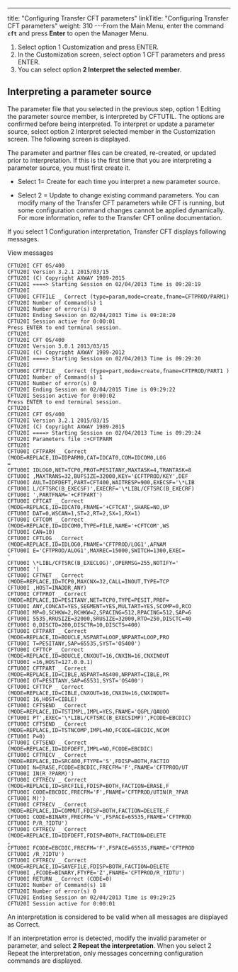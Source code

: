 ---
title: "Configuring Transfer CFT parameters"
linkTitle: "Configuring Transfer CFT parameters"
weight: 310
---From the Main Menu, enter the command **`cft`** and press ****Enter**** to open the Manager Menu.

1. Select option 1 Customization and press ENTER.
1. In the Customization screen, select option 1 CFT parameters and press ENTER.
1. You can select option **2 Interpret the selected member**.

<span id="Interpreting a parameter source"></span>

## Interpreting a parameter source

The parameter file that you selected in the previous step, option 1 Editing the parameter source member, is interpreted by CFTUTIL. The options are confirmed before being interpreted. To interpret or update a parameter source, select option 2 Interpret selected member in the Customization screen. The following screen is displayed.

The parameter and partner files can be created, re-created, or updated prior to interpretation. If this is the first time that you are interpreting a parameter source, you must first create it.

* Select 1= Create for each time you interpret a new parameter source.

<!-- -->

* Select 2 = Update to change existing command parameters. You can modify many of the Transfer CFT parameters while CFT is running, but some configuration command changes cannot be applied dynamically. For more information, refer to the Transfer CFT online documentation.

If you select 1 Configuration interpretation, Transfer CFT displays following messages.

View messages

```
CFTU20I CFT OS/400
CFTU20I Version 3.2.1 2015/03/15
CFTU20I (C) Copyright AXWAY 1989-2015
CFTU20I ====> Starting Session on 02/04/2013 Time is 09:28:19
CFTU20I
CFTU00I CFTFILE _ Correct (type=param,mode=create,fname=CFTPROD/PARM1) CFTU20I Number of Command(s) 1
CFTU20I Number of error(s) 0
CFTU20I Ending Session on 02/04/2013 Time is 09:28:20
CFTU20I Session active for 0:00:01
Press ENTER to end terminal session.
CFTU20I
CFTU20I CFT OS/400
CFTU20I Version 3.0.1 2013/03/15
CFTU20I (C) Copyright AXWAY 1989-2012
CFTU20I ====> Starting Session on 02/04/2013 Time is 09:29:20
CFTU20I
CFTU00I CFTFILE _ Correct (type=part,mode=create,fname=CFTPROD/PART1 )
CFTU20I Number of Command(s) 1
CFTU20I Number of error(s) 0
CFTU20I Ending Session on 02/04/2015 Time is 09:29:22
CFTU20I Session active for 0:00:02
Press ENTER to end terminal session.
CFTU20I
CFTU20I CFT OS/400
CFTU20I Version 3.2.1 2015/03/15
CFTU20I (C) Copyright AXWAY 1989-2015
CFTU20I ====> Starting Session on 02/04/2013 Time is 09:29:24
CFTU20I Parameters file :+CFTPARM
CFTU20I
CFTU00I CFTPARM _ Correct (MODE=REPLACE,ID=IDPARM0,CAT=IDCAT0,COM=IDCOM0,LOG
=
CFTU00I IDLOG0,NET=TCP0,PROT=PESITANY,MAXTASK=4,TRANTASK=8
CFTU00I ,MAXTRANS=32,BUFSIZE=32000,KEY='£CFTPROD/KEY',DEF
CFTU00I AULT=IDFDEFT,PART=CFT400,WAITRESP=900,EXECSF='\*LIB
CFTU00I L/CFTSRC(B_EXECSF)',EXECRF='\*LIBL/CFTSRC(B_EXECRF)
CFTU00I ',PARTFNAM='+CFTPART')
CFTU00I CFTCAT _ Correct (MODE=REPLACE,ID=IDCAT0,FNAME='+CFTCAT',SHARE=NO,UP
CFTU00I DAT=0,WSCAN=1,ST=2,RT=2,SX=1,RX=1)
CFTU00I CFTCOM _ Correct (MODE=REPLACE,ID=IDCOM0,TYPE=FILE,NAME='+CFTCOM',WS
CFTU00I CAN=10)
CFTU00I CFTLOG _ Correct (MODE=REPLACE,ID=IDLOG0,FNAME='CFTPROD/LOG1',AFNAM
CFTU00I E='CFTPROD/ALOG1',MAXREC=15000,SWITCH=1300,EXEC=
'
CFTU00I \*LIBL/CFTSRC(B_EXECLOG)',OPERMSG=255,NOTIFY='
CFTU00I ')
CFTU00I CFTNET _ Correct (MODE=REPLACE,ID=TCP0,MAXCNX=32,CALL=INOUT,TYPE=TCP
CFTU00I ,HOST=INADDR_ANY)
CFTU00I CFTPROT _ Correct (MODE=REPLACE,ID=PESITANY,NET=TCP0,TYPE=PESIT,PROF=
CFTU00I ANY,CONCAT=YES,SEGMENT=YES,MULTART=YES,SCOMP=0,RCO
CFTU00I MP=0,SCHKW=2,RCHKW=2,SPACING=512,RPACING=512,SAP=6
CFTU00I 5535,RRUSIZE=32000,SRUSIZE=32000,RTO=250,DISCTC=40
CFTU00I 0,DISCTD=200,DISCTR=10,DISCTS=400)
CFTU00I CFTPART _ Correct (MODE=REPLACE,ID=BOUCLE,NSPART=LOOP,NRPART=LOOP,PRO
CFTU00I T=PESITANY,SAP=65535,SYST='OS400')
CFTU00I CFTTCP _ Correct (MODE=REPLACE,ID=BOUCLE,CNXOUT=16,CNXIN=16,CNXINOUT
CFTU00I =16,HOST=127.0.0.1)
CFTU00I CFTPART _ Correct (MODE=REPLACE,ID=CIBLE,NSPART=AS400,NRPART=CIBLE,PR
CFTU00I OT=PESITANY,SAP=65531,SYST='OS400')
CFTU00I CFTTCP _ Correct (MODE=REPLACE,ID=CIBLE,CNXOUT=16,CNXIN=16,CNXINOUT=
CFTU00I 16,HOST=CIBLE)
CFTU00I CFTSEND _ Correct (MODE=REPLACE,ID=TSTIMPL,IMPL=YES,FNAME='QGPL/QAUOO
CFTU00I PT',EXEC='\*LIBL/CFTSRC(B_EXECSIMP)',FCODE=EBCDIC)
CFTU00I CFTSEND _ Correct (MODE=REPLACE,ID=TSTNCOMP,IMPL=NO,FCODE=EBCDIC,NCOM
CFTU00I P=0)
CFTU00I CFTSEND _ Correct (MODE=REPLACE,ID=IDFDEFT,IMPL=NO,FCODE=EBCDIC)
CFTU00I CFTRECV _ Correct (MODE=REPLACE,ID=SRC400,FTYPE='S',FDISP=BOTH,FACTIO
CFTU00I N=ERASE,FCODE=EBCDIC,FRECFM='F',FNAME='CFTPROD/UT
CFTU00I IN(R_?PARM)')
CFTU00I CFTRECV _ Correct (MODE=REPLACE,ID=SRCFILE,FDISP=BOTH,FACTION=ERASE,F
CFTU00I CODE=EBCDIC,FRECFM='F',FNAME='CFTPROD/UTIN(R_?PAR
CFTU00I M)')
CFTU00I CFTRECV _ Correct (MODE=REPLACE,ID=COMMUT,FDISP=BOTH,FACTION=DELETE,F
CFTU00I CODE=BINARY,FRECFM='V',FSPACE=65535,FNAME='CFTPROD
CFTU00I P/R_?IDTU')
CFTU00I CFTRECV _ Correct (MODE=REPLACE,ID=IDFDEFT,FDISP=BOTH,FACTION=DELETE
,
CFTU00I FCODE=EBCDIC,FRECFM='F',FSPACE=65535,FNAME='CFTPROD
CFTU00I /R_?IDTU')
CFTU00I CFTRECV _ Correct (MODE=REPLACE,ID=SAVEFILE,FDISP=BOTH,FACTION=DELETE
CFTU00I ,FCODE=BINARY,FTYPE='Z',FNAME='CFTPROD/R_?IDTU')
CFTU00I RETURN _ Correct (CODE=0)
CFTU20I Number of Command(s) 18
CFTU20I Number of error(s) 0
CFTU20I Ending Session on 02/04/2013 Time is 09:29:25
CFTU20I Session active for 0:00:01
```

An interpretation is considered to be valid when all messages are displayed as Correct.

If an interpretation error is detected, modify the invalid parameter or parameter, and select **2 Repeat the interpretation**. When you select 2 Repeat the interpretation, only messages concerning configuration commands are displayed.
